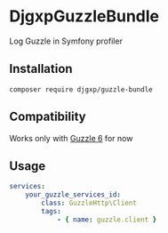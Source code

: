 # DjgxpGuzzleBundle

Log Guzzle in Symfony profiler

## Installation

```composer require djgxp/guzzle-bundle```

## Compatibility

Works only with [Guzzle 6](https://github.com/guzzle/guzzle) for now

## Usage

```yaml
services:
    your_guzzle_services_id:
        class: GuzzleHttp\Client
        tags:
            - { name: guzzle.client }
```
